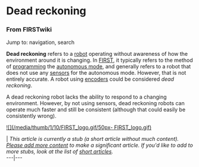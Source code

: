 # Dead reckoning

### From FIRSTwiki

Jump to: navigation, search

**Dead reckoning** refers to a [robot](/index.php/Robot "Robot" ) operating without awareness of how the environment around it is changing. In [FIRST](/index.php/FIRST "FIRST" ), it typically refers to the method of [programming](/index.php/Programming "Programming" ) the [autonomous mode](/index.php/Autonomous_mode "Autonomous mode" ), and generally refers to a robot that does not use any [sensors](/index.php/Sensor "Sensor" ) for the autonomous mode. However, that is not entirely accurate. A robot using [encoders](/index.php?title=Encoders&action=edit "Encoders" ) could be considered _dead reckoning_. 

A dead reckoning robot lacks the ability to respond to a changing environment.
However, by not using sensors, dead reckoning robots can operate much faster
and still be consistent (although that could easily be consistently wrong).

  

[![](/media/thumb/1/10/FIRST_logo.gif/50px-
FIRST_logo.gif)](/index.php/Image:FIRST_logo.gif "" )

|  _This article is currently a stub (a short article without much content).
[Please add more
content](http://www.firstwiki.net/index.php?title=Dead_reckoning&action=edit
"http://www.firstwiki.net/index.php?title=Dead_reckoning&action=edit" ) to
make a significant article. If you'd like to add to more stubs, look at the
list of [short articles](/index.php/Special:Shortpages "Special:Shortpages"
)._  
---|---  
  
